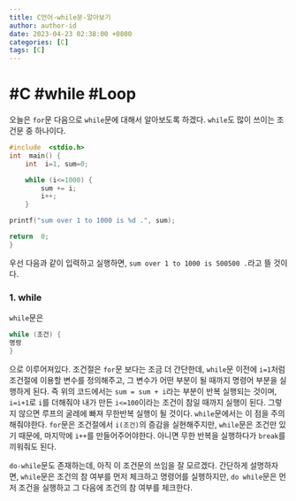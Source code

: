 ```yaml
---
title: C언어-while문-알아보기
author: author-id
date: 2023-04-23 02:38:00 +0800
categories: [C]
tags: [C]
---
```


# #C #while #Loop

오늘은 `for`문 다음으로 `while`문에 대해서 알아보도록 하겠다. `while`도 많이 쓰이는 조건문 중 하나이다.

```c
#include  <stdio.h>
int  main() {
	int  i=1, sum=0;

	while (i<=1000) {
		sum += i;
		i++;
	}

printf("sum over 1 to 1000 is %d .", sum);

return  0;
}
```

우선 다음과 같이 입력하고 실행하면, `sum over 1 to 1000 is 500500 .`라고 뜰 것이다.

### 1. while

`while`문은

```c
while (조건) {
명령
}
```

으로 이루어져있다. 조건절은 `for`문 보다는 조금 더 간단한데, `while`문 이전에 `i=1`처럼 조건절에 이용할 변수를 정의해주고, 그 변수가 어떤 부분이 될 때까지 명령어 부분을 실행하게 된다. 즉 위의 코드에서는 `sum = sum + i`라는 부분이 반복 실행되는 것이며, `i=i+1`로 `i`를 더해줘야 내가 만든 `i<=100`이라는 조건이 참일 때까지 실행이 된다. 그렇지 않으면 루프의 굴레에 빠져 무한반복 실행이 될 것이다. `while`문에서는 이 점을 주의해줘야한다. `for`문은 조건절에서 `i(조건)`의 증감을 실현해주지만, `while`문은 조건만 있기 때문에, 마지막에 `i++`를 만들어주어야한다. 아니면 무한 반복을 실행하다가 `break`를 끼워줘도 된다.

`do-while`문도 존재하는데, 아직 이 조건문의 쓰임을 잘 모르겠다. 간단하게 설명하자면, `while`문은 조건의 참 여부를 먼저 체크하고 명령어를 실행하지만, `do while`문은 먼저 조건을 실행하고 그 다음에 조건의 참 여부를 체크한다.

<!--stackedit_data:
eyJoaXN0b3J5IjpbMTM2MjA4MjU3MiwxNDA3NDI4MTM4XX0=
-->
